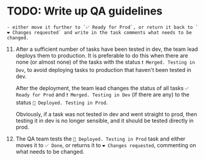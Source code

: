 # TODO: Write up QA guidelines

    - either move it further to `✅ Ready for Prod`, or return it back to `❤️ Changes requested` and write in the task comments what needs to be changed.

11. After a sufficient number of tasks have been tested in dev, the team lead deploys them to production. It is preferable to do this when there are none (or almost none) of the tasks with the status `❗️ Merged. Testing in Dev`, to avoid deploying tasks to production that haven't been tested in dev.

    After the deployment, the team lead changes the status of all tasks `✅ Ready for Prod` and `❗️ Merged. Testing in Dev` (if there are any) to the status `🔴 Deployed. Testing in Prod`.

    Obviously, if a task was not tested in dev and went straight to prod, then testing it in dev is no longer sensible, and it should be tested directly in prod.

12. The QA team tests the `🔴 Deployed. Testing in Prod` task and either moves it to `✅ Done`, or returns it to `❤️ Changes requested`, commenting on what needs to be changed.
